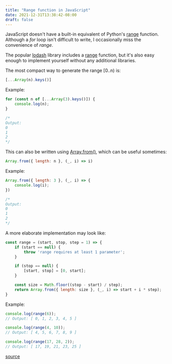 ```yaml
---
title: "Range function in JavaScript"
date: 2021-12-31T13:38:42-08:00
draft: false
---
```

JavaScript doesn't have a built-in equivalent of Python's [range](https://docs.python.org/3/library/functions.html#func-range) function. Although a _for_ loop isn't difficult to write, I occasionally miss the convenience of _range_.

The popular [lodash](https://lodash.com/) library includes a [range](https://lodash.com/docs/#range) function, but it's also easy enough to implement yourself without any additional libraries.

The most compact way to generate the range [0..n) is:
```javascript
[...Array(n).keys()]
```

Example:
```javascript
for (const n of [...Array(3).keys()]) {
    console.log(n);
}

/*
Output:
0
1
2
*/
```

This can also be written using [Array.from()](https://developer.mozilla.org/en-US/docs/Web/JavaScript/Reference/Global_Objects/Array/from), which can be useful sometimes:
```javascript
Array.from({ length: n }, (_, i) => i)
```

Example:
```javascript
Array.from({ length: 3 }, (_, i) => {
    console.log(i);
})

/*
Output:
0
1
2
*/
```

A more elaborate implementation may look like:
```javascript
const range = (start, stop, step = 1) => {
    if (start == null) {
        throw 'range requires at least 1 parameter';
    }

    if (stop == null) {
        [start, stop] = [0, start];
    }

    const size = Math.floor((stop - start) / step);
    return Array.from({ length: size }, (_, i) => start + i * step);
}
```

Example:
```javascript
console.log(range(6));
// Output: [ 0, 1, 2, 3, 4, 5 ]

console.log(range(4, 10));
// Output: [ 4, 5, 6, 7, 8, 9 ]

console.log(range(17, 28, 2));
// Output: [ 17, 19, 21, 23, 25 ]
```

[source](https://stackoverflow.com/questions/3895478/does-javascript-have-a-method-like-range-to-generate-a-range-within-the-supp)
